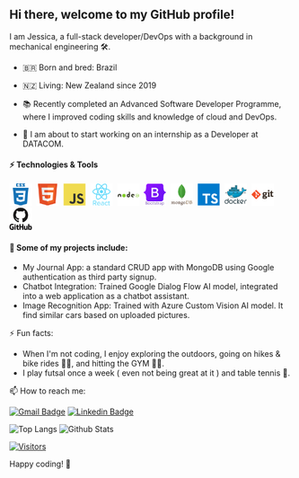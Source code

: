 ## Hi there, welcome to my GitHub profile!

I am Jessica, a full-stack developer/DevOps with a background in mechanical engineering 🛠.  

* 🇧🇷 Born and bred: Brazil 

* 🇳🇿 Living: New Zealand since 2019  

* 📚 Recently completed an Advanced Software Developer Programme, where I improved coding skills and knowledge of cloud and DevOps.  

* 🌱 I am about to start working on an internship as a Developer at DATACOM.

#### ⚡ Technologies & Tools
<img src="https://github.com/devicons/devicon/blob/master/icons/css3/css3-plain-wordmark.svg"  title="CSS3" alt="CSS" width="40" height="40"/>&nbsp;
<img src="https://github.com/devicons/devicon/blob/master/icons/html5/html5-original.svg" title="HTML5" alt="HTML" width="40" height="40"/>&nbsp;
<img src="https://github.com/devicons/devicon/blob/master/icons/javascript/javascript-original.svg" title="JavaScript" alt="JavaScript" width="40" height="40"/>&nbsp;
<img src="https://github.com/devicons/devicon/blob/master/icons/react/react-original-wordmark.svg" title="React" alt="React" width="40" height="40"/>&nbsp;
<img src="https://github.com/devicons/devicon/blob/master/icons/nodejs/nodejs-original-wordmark.svg" title="NodeJS" alt="NodeJS" width="40" height="40"/>&nbsp;
<img src="https://github.com/devicons/devicon/blob/master/icons/bootstrap/bootstrap-original-wordmark.svg" title="Bootstrap" alt="Bootstrap" width="40" height="40"/>&nbsp;
<img src="https://github.com/devicons/devicon/blob/master/icons/mongodb/mongodb-original-wordmark.svg" title="Bootstrap" alt="Bootstrap" width="40" height="40"/>&nbsp;
<img src="https://github.com/devicons/devicon/blob/master/icons/typescript/typescript-original.svg" title="Bootstrap" alt="Bootstrap" width="40" height="40"/>&nbsp;
<img src="https://github.com/devicons/devicon/blob/master/icons/docker/docker-original-wordmark.svg" title="Bootstrap" alt="Bootstrap" width="40" height="40"/>&nbsp;
<img src="https://github.com/devicons/devicon/blob/master/icons/git/git-original-wordmark.svg" title="Git" alt="Git" width="40" height="40"/>&nbsp;
<img src="https://github.com/devicons/devicon/blob/master/icons//github/github-original-wordmark.svg" title="github" alt="github" width="40" height="40"/>&nbsp;
  
#### 🚀 Some of my projects include:
* My Journal App: a standard CRUD app with MongoDB using Google authentication as third party signup.  
* Chatbot Integration: Trained Google Dialog Flow AI model, integrated into a web application as a chatbot assistant.  
* Image Recognition App: Trained with Azure Custom Vision AI model. It find similar cars based on uploaded pictures.
  
⚡ Fun facts: 
*  When I'm not coding, I enjoy exploring the outdoors, going on hikes & bike rides 🚴‍♀️, and hitting the GYM 🏋️‍♀️.
* I play futsal once a week ( even not being great at it ) and table tennis 🏓.

📫 How to reach me:

[![Gmail Badge](https://img.shields.io/badge/-motajessicaa@gmail.com-c14438?style=default&logo=Gmail&logoColor=white&link=mailto:motajessicaa@gmail.com)](mailto:motajessicaa@gmail.com)
[![Linkedin Badge](https://img.shields.io/badge/-Jessica_Mota-blue?style=default&logo=Linkedin&logoColor=white&link=https://www.linkedin.com/in/jessica-mota-106b501a4/)](https://www.linkedin.com/in/jessica-mota-106b501a4/)

![Top Langs](https://github-readme-stats.vercel.app/api/top-langs/?username=motajessica&hide=TeX&layout=compact)
![Github Stats](https://github-readme-stats.vercel.app/api?username=motajessica&count_private=true&show_icons=true&include_all_commits=true)


[![Visitors](https://api.visitorbadge.io/api/visitors?path=https%3A%2F%2Fgithub.com%2Fmotajessica%2Fmotajessica&label=Visitors&labelColor=%23697689&countColor=%23d9e3f0)](https://visitorbadge.io/status?path=https%3A%2F%2Fgithub.com%2Fmotajessica%2Fmotajessica)

Happy coding! 🚀
